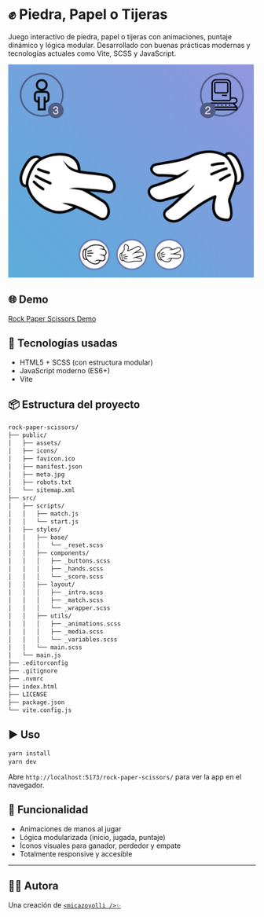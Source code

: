 # ✊ Piedra, Papel o Tijeras

Juego interactivo de piedra, papel o tijeras con animaciones, puntaje dinámico y lógica modular. Desarrollado con buenas prácticas modernas y tecnologías actuales como Vite, SCSS y JavaScript.

<img alt="Rock, Paper, Scissors" src="https://github.com/micazoyolli/rock-paper-scissors/blob/master/public/assets/screenshot.png" width="500" />

## 🌐 Demo

[Rock Paper Scissors Demo](https://micazoyolli.github.io/rock-paper-scissors/)

## 🚀 Tecnologías usadas

- HTML5 + SCSS (con estructura modular)
- JavaScript moderno (ES6+)
- Vite

## 📦 Estructura del proyecto

```
rock-paper-scissors/
├── public/
│   ├── assets/
│   ├── icons/
│   ├── favicon.ico
│   ├── manifest.json
│   ├── meta.jpg
│   ├── robots.txt
│   └── sitemap.xml
├── src/
│   ├── scripts/
│   │   ├── match.js
│   │   └── start.js
│   ├── styles/
│   │   ├── base/
│   │   │   └── _reset.scss
│   │   ├── components/
│   │   │   ├── _buttons.scss
│   │   │   ├── _hands.scss
│   │   │   └── _score.scss
│   │   ├── layout/
│   │   │   ├── _intro.scss
│   │   │   ├── _match.scss
│   │   │   └── _wrapper.scss
│   │   ├── utils/
│   │   │   ├── _animations.scss
│   │   │   ├── _media.scss
│   │   │   └── _variables.scss
│   │   └── main.scss
│   └── main.js
├── .editorconfig
├── .gitignore
├── .nvmrc
├── index.html
├── LICENSE
├── package.json
└── vite.config.js
```

## ▶️ Uso

```bash
yarn install
yarn dev
```

Abre `http://localhost:5173/rock-paper-scissors/` para ver la app en el navegador.

## 🧠 Funcionalidad

- Animaciones de manos al jugar
- Lógica modularizada (inicio, jugada, puntaje)
- Íconos visuales para ganador, perdedor y empate
- Totalmente responsive y accesible

---

## 👩‍💻 Autora

Una creación de [`<micazoyolli />✨`](https://nadia.dev)
